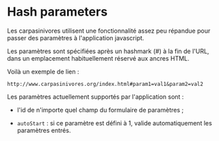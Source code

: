 # Hash parameters

Les carpasinivores utilisent une fonctionnalité assez peu répandue
pour passer des paramètres à l'application javascript.

Les paramètres sont spécifiées après un hashmark (#) à la fin de
l'URL, dans un emplacement habituellement réservé aux ancres HTML.

Voilà un exemple de lien :

    http://www.carpasinivores.org/index.html#param1=val1&param2=val2

Les paramètres actuellement supportés par l'application sont :

- l'id de n'importe quel champ du formulaire de paramètres ;

- `autoStart` : si ce paramètre est défini à 1, valide automatiquement
  les paramètres entrés.
